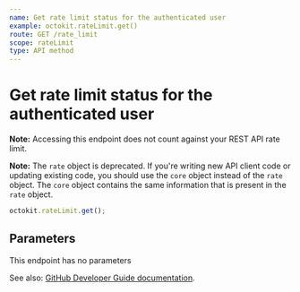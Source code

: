 ```yaml
---
name: Get rate limit status for the authenticated user
example: octokit.rateLimit.get()
route: GET /rate_limit
scope: rateLimit
type: API method
---
```


# Get rate limit status for the authenticated user

**Note:** Accessing this endpoint does not count against your REST API rate limit.

**Note:** The `rate` object is deprecated. If you're writing new API client code or updating existing code, you should use the `core` object instead of the `rate` object. The `core` object contains the same information that is present in the `rate` object.

```js
octokit.rateLimit.get();
```

## Parameters

This endpoint has no parameters

See also: [GitHub Developer Guide documentation](https://docs.github.com/rest/reference/rate_limit/#get-rate-limit-status-for-the-authenticated-user).
